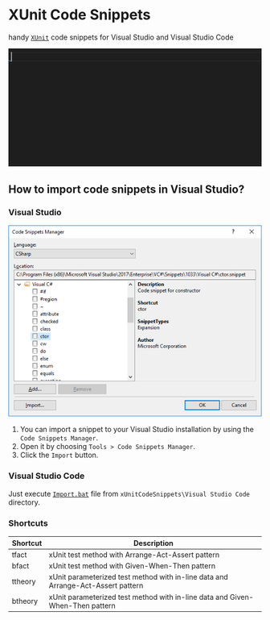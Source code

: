 # XUnit Code Snippets

handy [`XUnit`](https://github.com/xunit/xunit) code snippets for Visual Studio and Visual Studio Code

<img src="https://raw.githubusercontent.com/farazazadi/xUnitCodeSnippets/main/Images/snippets.gif" />

## How to import code snippets in Visual Studio?


### Visual Studio

<img src="https://raw.githubusercontent.com/farazazadi/xUnitCodeSnippets/main/Images/codeSnippetsManager.png" />

1. You can import a snippet to your Visual Studio installation by using the `Code Snippets Manager`.
2. Open it by choosing `Tools > Code Snippets Manager`.
3. Click the `Import` button.

### Visual Studio Code

Just execute [`Import.bat`]("https://github.com/farazazadi/xUnitCodeSnippets/blob/main/Visual%20Studio%20Code/Import.bat") file from `xUnitCodeSnippets\Visual Studio Code` directory.

### Shortcuts

<table>
<thead>
	<tr>
		<th>Shortcut</th>
		<th>Description</th>
	</tr>
</thead>
<tbody>
	<tr>
		<td>tfact</td>
		<td>xUnit test method with Arrange-Act-Assert pattern</td>
	</tr>
	<tr>
		<td>bfact</td>
		<td>xUnit test method with Given-When-Then pattern</td>
	</tr>
	<tr>
		<td>ttheory</td>
		<td>xUnit parameterized test method with in-line data and Arrange-Act-Assert pattern</td>
	</tr>
	<tr>
		<td>btheory</td>
		<td>xUnit parameterized test method with in-line data and Given-When-Then pattern</td>
	</tr>
</tbody>
</table>
